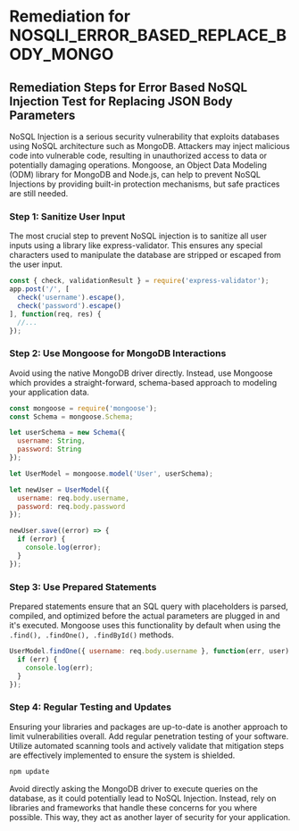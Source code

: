 # Remediation for NOSQLI_ERROR_BASED_REPLACE_BODY_MONGO

## Remediation Steps for Error Based NoSQL Injection Test for Replacing JSON Body Parameters 

NoSQL Injection is a serious security vulnerability that exploits databases using NoSQL architecture such as MongoDB. Attackers may inject malicious code into vulnerable code, resulting in unauthorized access to data or potentially damaging operations. Mongoose, an Object Data Modeling (ODM) library for MongoDB and Node.js, can help to prevent NoSQL Injections by providing built-in protection mechanisms, but safe practices are still needed.

### Step 1: Sanitize User Input
The most crucial step to prevent NoSQL injection is to sanitize all user inputs using a library like express-validator. This ensures any special characters used to manipulate the database are stripped or escaped from the user input.
```javascript
const { check, validationResult } = require('express-validator');
app.post('/', [
  check('username').escape(),
  check('password').escape()
], function(req, res) {
  //...
});
```

### Step 2: Use Mongoose for MongoDB Interactions
Avoid using the native MongoDB driver directly. Instead, use Mongoose which provides a straight-forward, schema-based approach to modeling your application data.
```javascript
const mongoose = require('mongoose');
const Schema = mongoose.Schema;

let userSchema = new Schema({
  username: String,
  password: String
});

let UserModel = mongoose.model('User', userSchema);

let newUser = UserModel({
  username: req.body.username,
  password: req.body.password
});

newUser.save((error) => {
  if (error) {
    console.log(error);
  }
});
```

### Step 3: Use Prepared Statements
Prepared statements ensure that an SQL query with placeholders is parsed, compiled, and optimized before the actual parameters are plugged in and it's executed. Mongoose uses this functionality by default when using the `.find(), .findOne(), .findById()` methods.
```javascript
UserModel.findOne({ username: req.body.username }, function(err, user) {
  if (err) {
    console.log(err);
  }
});
```

### Step 4: Regular Testing and Updates
Ensuring your libraries and packages are up-to-date is another approach to limit vulnerabilities overall. Add regular penetration testing of your software. Utilize automated scanning tools and actively validate that mitigation steps are effectively implemented to ensure the system is shielded.
```bash
npm update
```

Avoid directly asking the MongoDB driver to execute queries on the database, as it could potentially lead to NoSQL Injection. Instead, rely on libraries and frameworks that handle these concerns for you where possible. This way, they act as another layer of security for your application.